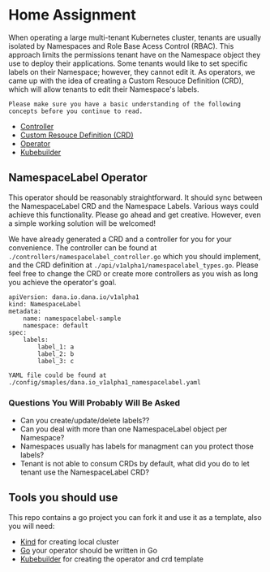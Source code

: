 # Home Assignment

When operating a large multi-tenant Kubernetes cluster, tenants are usually isolated by Namespaces and Role Base Acess Control (RBAC).
This approach limits the permissions tenant have on the Namespace object they use to deploy their applications.
Some tenants would like to set specific labels on their Namespace; however, they cannot edit it.
As operators, we came up with the idea of creating a Custom Resouce Definition (CRD), which will allow tenants to edit their
Namespace's labels.

`Please make sure you have a basic understanding of the following concepts before you continue to read.`
- [Controller](https://kubernetes.io/docs/concepts/architecture/controller/) 
- [Custom Resouce Definition (CRD)](https://kubernetes.io/docs/concepts/extend-kubernetes/api-extension/custom-resources/)
- [Operator](https://kubernetes.io/docs/concepts/extend-kubernetes/operator/) 
- [Kubebuilder](https://book.kubebuilder.io)

## NamespaceLabel Operator

This operator should be reasonably straightforward. It should sync between the NamespaceLabel CRD and the Namespace Labels.
Various ways could achieve this functionality. Please go ahead and get creative. However, even a simple working solution will be welcomed!

We have already generated a CRD and a controller for you for your convenience.
The controller can be found at `./controllers/namespacelabel_controller.go` which you should implement,
and the CRD definition at `./api/v1alpha1/namespacelabel_types.go`.
Please feel free to change the CRD or create more controllers as you wish as long you achieve the operator's goal.

```
apiVersion: dana.io.dana.io/v1alpha1
kind: NamespaceLabel
metadata:
    name: namespacelabel-sample
    namespace: default
spec:
    labels:
        label_1: a
        label_2: b
        label_3: c
```
`YAML file could be found at ./config/smaples/dana.io_v1alpha1_namespacelabel.yaml
`

### Questions You Will Probably Will Be Asked

- Can you create/update/delete labels??
- Can you deal with more than one NamespaceLabel object per Namespace?
- Namespaces usually has labels for managment can you protect those labels?
- Tenant is not able to consum CRDs by default, what did you do to let tenant use the NamespaceLabel CRD?

## Tools you should use
This repo contains a go project you can fork it and use it as a template, also you will need:
- [Kind](https://kind.sigs.k8s.io)  for creating local cluster
- [Go](https://go.dev) your operator should be written in Go
- [Kubebuilder](https://book.kubebuilder.io) for creating the operator and crd template